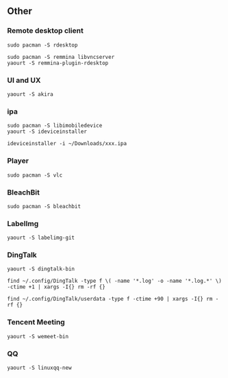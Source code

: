 ## Other

### Remote desktop client

```
sudo pacman -S rdesktop

sudo pacman -S remmina libvncserver
yaourt -S remmina-plugin-rdesktop
```

### UI and UX

```
yaourt -S akira
```

### ipa

```
sudo pacman -S libimobiledevice
yaourt -S ideviceinstaller

ideviceinstaller -i ~/Downloads/xxx.ipa
```

### Player

```
sudo pacman -S vlc
```

### BleachBit

```
sudo pacman -S bleachbit
```

### LabelImg

```
yaourt -S labelimg-git
```

### DingTalk

```
yaourt -S dingtalk-bin
```

```
find ~/.config/DingTalk -type f \( -name '*.log' -o -name '*.log.*' \) -ctime +1 | xargs -I{} rm -rf {}

find ~/.config/DingTalk/userdata -type f -ctime +90 | xargs -I{} rm -rf {}
```

### Tencent Meeting

```
yaourt -S wemeet-bin
```

### QQ

```
yaourt -S linuxqq-new
```

